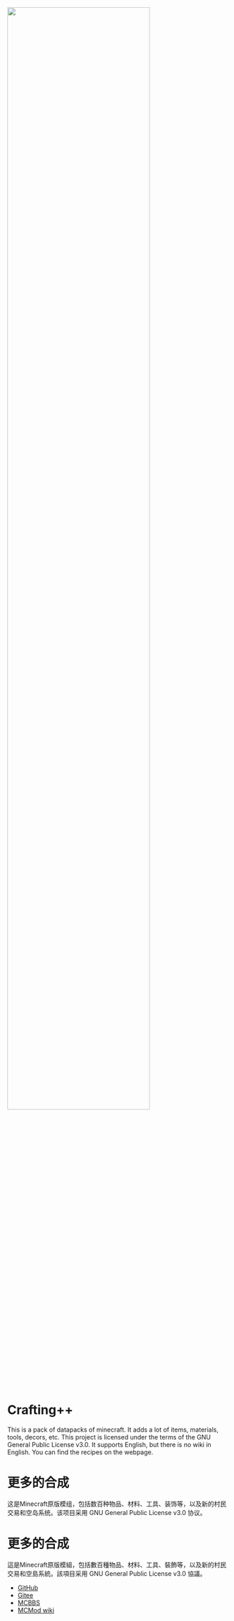 <img src="https://zhangshenxing.gitee.io/craftingplusplus/items/screenshots/banner.png" width="80%">

# Crafting++
This is a pack of datapacks of minecraft.
It adds a lot of items, materials, tools, decors, etc.
This project is licensed under the terms of the GNU General Public License v3.0.
It supports English, but there is no wiki in English. You can find the recipes on the webpage.

# 更多的合成
这是Minecraft原版模组，包括数百种物品、材料、工具、装饰等，以及新的村民交易和空岛系统。该项目采用 GNU General Public License v3.0 协议。

# 更多的合成
這是Minecraft原版模組，包括數百種物品、材料、工具、裝飾等，以及新的村民交易和空島系統。該項目采用 GNU General Public License v3.0 協議。

* [GitHub](https://ruhuasiyu.github.io/CraftingPlusPlus/)
* [Gitee](https://zhangshenxing.gitee.io/craftingplusplus/)
* [MCBBS](http://www.mcbbs.net/thread-696861-1-1.html)
* [MCMod wiki](https://www.mcmod.cn/class/1297.html)
